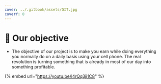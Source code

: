 ```yaml
---
cover: ../.gitbook/assets/GIT.jpg
coverY: 0
---
```


# 📶 Our objective

* The objective of our project is to make you earn while doing everything you normally do on a daily basis using your cell phone. The real revolution is turning something that is already in most of our day into something profitable.

{% embed url="https://youtu.be/l4rQq3ji1C8" %}
